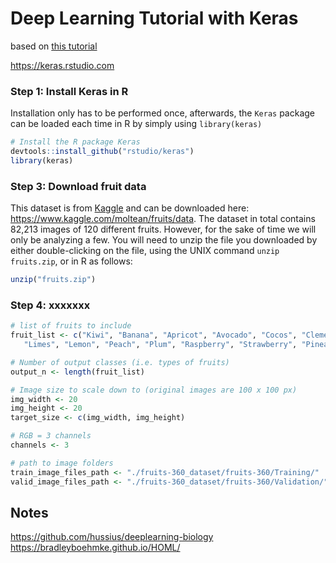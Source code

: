 # Deep Learning Tutorial with Keras
based on [this tutorial](https://www.shirin-glander.de/2018/06/keras_fruits/)

https://keras.rstudio.com

### Step 1: Install Keras in R
Installation only has to be performed once, afterwards, the `Keras` package can be loaded each time in R by simply using `library(keras)`

```r
# Install the R package Keras
devtools::install_github("rstudio/keras")
library(keras)
```

### Step 3:  Download fruit data
This dataset is from [Kaggle](www.kaggle.com) and can be downloaded here: https://www.kaggle.com/moltean/fruits/data.  The dataset in total contains 82,213 images of 120 different fruits.  However, for the sake of time we will only be analyzing a few.  You will need to unzip the file you downloaded by either double-clicking on the file, using the UNIX command `unzip fruits.zip`, or in R as follows:
```R
unzip("fruits.zip")
```

### Step 4:  xxxxxxx

```r
# list of fruits to include
fruit_list <- c("Kiwi", "Banana", "Apricot", "Avocado", "Cocos", "Clementine", "Mandarine", "Orange",
   "Limes", "Lemon", "Peach", "Plum", "Raspberry", "Strawberry", "Pineapple", "Pomegranate")

# Number of output classes (i.e. types of fruits)
output_n <- length(fruit_list)

# Image size to scale down to (original images are 100 x 100 px)
img_width <- 20
img_height <- 20
target_size <- c(img_width, img_height)

# RGB = 3 channels
channels <- 3

# path to image folders
train_image_files_path <- "./fruits-360_dataset/fruits-360/Training/"
valid_image_files_path <- "./fruits-360_dataset/fruits-360/Validation/"
```


## Notes
https://github.com/hussius/deeplearning-biology
https://bradleyboehmke.github.io/HOML/
